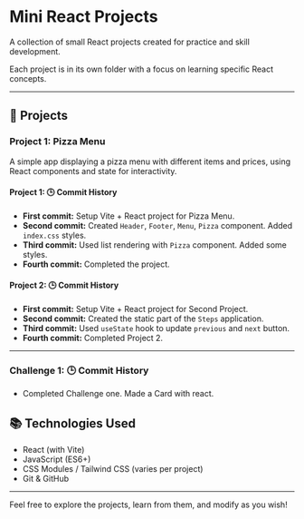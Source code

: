 # Mini React Projects

A collection of small React projects created for practice and skill development.

Each project is in its own folder with a focus on learning specific React concepts.

---

## 📁 Projects

### Project 1: Pizza Menu

A simple app displaying a pizza menu with different items and prices, using React components and state for interactivity.

#### Project 1: 🕒 Commit History

- **First commit:** Setup Vite + React project for Pizza Menu.
- **Second commit:** Created `Header`, `Footer`, `Menu`, `Pizza` component. Added `index.css` styles.
- **Third commit:** Used list rendering with `Pizza` component. Added some styles.
- **Fourth commit:** Completed the project.

#### Project 2: 🕒 Commit History

- **First commit:** Setup Vite + React project for Second Project.
- **Second commit:** Created the static part of the `Steps` application.
- **Third commit:** Used `useState` hook to update `previous` and `next` button.
- **Fourth commit:** Completed Project 2.

---

### Challenge 1: 🕒 Commit History

- Completed Challenge one. Made a Card with react.

## 📚 Technologies Used

- React (with Vite)
- JavaScript (ES6+)
- CSS Modules / Tailwind CSS (varies per project)
- Git & GitHub

---

Feel free to explore the projects, learn from them, and modify as you wish!
